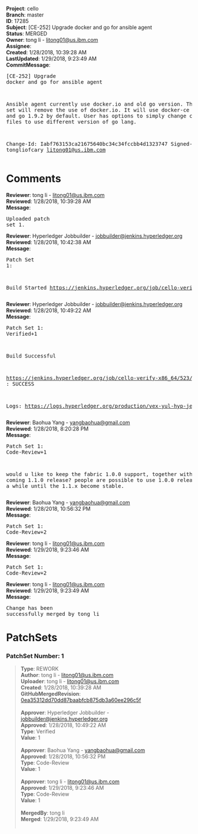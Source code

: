 <strong>Project</strong>: cello<br><strong>Branch</strong>: master<br><strong>ID</strong>: 17285<br><strong>Subject</strong>: [CE-252] Upgrade docker and go for ansible agent<br><strong>Status</strong>: MERGED<br><strong>Owner</strong>: tong  li - litong01@us.ibm.com<br><strong>Assignee</strong>:<br><strong>Created</strong>: 1/28/2018, 10:39:28 AM<br><strong>LastUpdated</strong>: 1/29/2018, 9:23:49 AM<br><strong>CommitMessage</strong>:<br><pre>[CE-252] Upgrade docker and go for ansible agent

Ansible agent currently use docker.io and old go version.
This patch set will remove the use of docker.io. It will
use docker-ce and newer and go 1.9.2 by default. User has
options to simply change configuration files to use
different version of go lang.

Change-Id: Iabf763153ca21675640bc34c34fccbb4d1323747
Signed-off-by: tongliofcary <litong01@us.ibm.com>
</pre><h1>Comments</h1><strong>Reviewer</strong>: tong  li - litong01@us.ibm.com<br><strong>Reviewed</strong>: 1/28/2018, 10:39:28 AM<br><strong>Message</strong>: <pre>Uploaded patch set 1.</pre><strong>Reviewer</strong>: Hyperledger Jobbuilder - jobbuilder@jenkins.hyperledger.org<br><strong>Reviewed</strong>: 1/28/2018, 10:42:38 AM<br><strong>Message</strong>: <pre>Patch Set 1:

Build Started https://jenkins.hyperledger.org/job/cello-verify-x86_64/523/</pre><strong>Reviewer</strong>: Hyperledger Jobbuilder - jobbuilder@jenkins.hyperledger.org<br><strong>Reviewed</strong>: 1/28/2018, 10:49:22 AM<br><strong>Message</strong>: <pre>Patch Set 1: Verified+1

Build Successful 

https://jenkins.hyperledger.org/job/cello-verify-x86_64/523/ : SUCCESS

Logs: https://logs.hyperledger.org/production/vex-yul-hyp-jenkins-3/cello-verify-x86_64/523</pre><strong>Reviewer</strong>: Baohua Yang - yangbaohua@gmail.com<br><strong>Reviewed</strong>: 1/28/2018, 8:20:28 PM<br><strong>Message</strong>: <pre>Patch Set 1: Code-Review+1

would u like to keep the fabric 1.0.0 support, together with the coming 1.1.0 release? people are possible to use 1.0.0 release for quite a while until the 1.1.x become stable.</pre><strong>Reviewer</strong>: Baohua Yang - yangbaohua@gmail.com<br><strong>Reviewed</strong>: 1/28/2018, 10:56:32 PM<br><strong>Message</strong>: <pre>Patch Set 1: Code-Review+2</pre><strong>Reviewer</strong>: tong  li - litong01@us.ibm.com<br><strong>Reviewed</strong>: 1/29/2018, 9:23:46 AM<br><strong>Message</strong>: <pre>Patch Set 1: Code-Review+2</pre><strong>Reviewer</strong>: tong  li - litong01@us.ibm.com<br><strong>Reviewed</strong>: 1/29/2018, 9:23:49 AM<br><strong>Message</strong>: <pre>Change has been successfully merged by tong  li</pre><h1>PatchSets</h1><h3>PatchSet Number: 1</h3><blockquote><strong>Type</strong>: REWORK<br><strong>Author</strong>: tong  li - litong01@us.ibm.com<br><strong>Uploader</strong>: tong  li - litong01@us.ibm.com<br><strong>Created</strong>: 1/28/2018, 10:39:28 AM<br><strong>GitHubMergedRevision</strong>: [0ea35312dd70dd87baabfcb875db3a60ee296c5f](https://github.com/hyperledger/cello/commit/0ea35312dd70dd87baabfcb875db3a60ee296c5f)<br><br><strong>Approver</strong>: Hyperledger Jobbuilder - jobbuilder@jenkins.hyperledger.org<br><strong>Approved</strong>: 1/28/2018, 10:49:22 AM<br><strong>Type</strong>: Verified<br><strong>Value</strong>: 1<br><br><strong>Approver</strong>: Baohua Yang - yangbaohua@gmail.com<br><strong>Approved</strong>: 1/28/2018, 10:56:32 PM<br><strong>Type</strong>: Code-Review<br><strong>Value</strong>: 1<br><br><strong>Approver</strong>: tong  li - litong01@us.ibm.com<br><strong>Approved</strong>: 1/29/2018, 9:23:46 AM<br><strong>Type</strong>: Code-Review<br><strong>Value</strong>: 1<br><br><strong>MergedBy</strong>: tong  li<br><strong>Merged</strong>: 1/29/2018, 9:23:49 AM<br><br></blockquote>